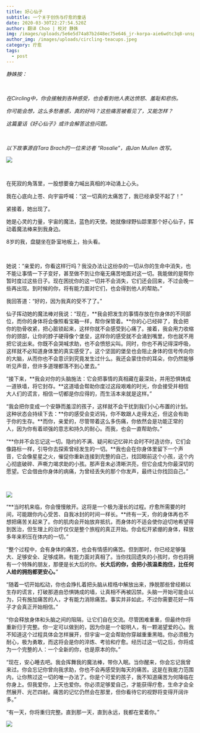 ```yaml
---
title: 好心仙子
subtitle: 一个关于创伤与疗愈的童话
date: 2020-03-30T22:27:54.520Z
author: 翻译 Choo | 校对 静姝
img: /images/uploads/5e6e5d74a87b2d48ec75e646_jr-korpa-aie6wdtc3q8-unsplash.jpg
author_img: /images/uploads/circling-teacups.jpeg
category: 疗愈
tags:
  - post
---
```

‍*静姝按：*

*‍*

*在Circling中，你会接触到各种感受，也会看到他人表达愤怒、羞耻和悲伤。*

*你可能会想，这么多愁善感，真的好吗？这些痛苦被看见了，又能怎样？*

*这篇童话《好心仙子》或许会解答这些问题。*

*‍*

*以下故事源自Tara Brach的一位来访者 “Rosalie”，由Jan Mullen 改写。*

![](https://uploads-ssl.webflow.com/5e4b8703f08158a6472263bb/5e6e5f0543f225cc8a8b4535_caleb-woods-VZILDYoqn_U-unsplash.jpg)

‍

在死寂的角落里，一股想要奋力喊出真相的冲动涌上心头。

我在心底向上苍、向宇宙呼喊：“这一切真的太痛苦了，我已经承受不起了！”

紧接着，她出现了。

她是心灵的力量，宇宙的魔法，蓝色的天使。她就像绿野仙踪里那个好心仙子，挥动着魔法棒来到我身边。

8岁的我，盘腿坐在卧室地板上，抬头看。

‍

她说：“亲爱的，你看这样行吗？我没办法让这纷杂的一切从你的生命中消失，也不能让事情一下子变好，甚至做不到让你毫无痛苦地面对这一切。我能做的是帮你暂时度过这些日子。现在困扰你的这一切并不会消失，它们还会回来，不过会晚一些再出现。到时候的你，将有能力面对它们，也会得到他人的帮助。”

我回答道：“好的，因为我真的受不了了。”

仙子挥动她的魔法棒对我说：“现在，**我会把发生的事情存放在你身体的不同部位，而你的身体将会像照看宝箱一样，帮你保管着。**你的心已经碎了，我会把你的肋骨收紧，把心脏锁起来，这样你就不会感受到心痛了。接着，我会用力收缩你的颈部，让你的脖子硬得像个堡垒，这样你的感受就不会涌到嘴里，你也就不用把它说出来。你既不会哭喊求助，也不会愤怒尖叫。同时，你也不再记得深呼吸，这样就不必知道身体里的真实感受了。这个坚固的堡垒也会阻止身体的信号传向你的大脑，从而你也不会意识到究竟发生过什么。我还会蒙住你的耳朵，你仍然能够听见声音，但许多道理都落不到心里去。”

“接下来，**我会对你的头脑施法：它会把事情的真相藏在最深处，并用恐惧铸成一道铁墙，将它封存。**这道墙会帮助你度过这段艰难的时光，你会接受并相信大人们的谎言，相信一切都是你应得的，而生活本来就是这样。”

“我会把你变成一个安静而羞涩的孩子，这样就不会干扰到我们小心布置的计划。这种状态会持续下去：**你的感受会变迟钝，你不敢跟人走得太近，但这会有助于你的生存。**而你，亲爱的，尽管带着这么多伤痛，你依然会是功能正常的人，因为你有着顽强的意志和持久的耐心。而我，也会一直帮助你。”

“**你并不会忘记这一切。隐约的不满、疑问和记忆碎片会时不时造访你，它们会像路标一样，引导你去探索曾经发生的一切。**我也会在你身体里留下一个声音，它会像星星之火，催促你重新连接到完整的自己，找回眼前这个小孩，这个内心彻底破碎、声嘶力竭求助的小孩。那声音未必清晰洪亮，但它会成为你最深切的愿望。它会借由你身体的病痛，为曾经丢失的那个你发声，最终让你找回自己。”

‍

![](https://uploads-ssl.webflow.com/5e4b8703f08158a6472263bb/5e6e5dc57cd89a15cba4939f_jr-korpa-O-p6tKWPPig-unsplash.jpg)

“**当时机来临，你会慢慢敞开。这将是一个极为漫长的过程。疗愈所需要的时间，可能跟你内心受苦、自我冰封的时间一样长。**终有一天，你的身体再也不想把痛苦关起来了。你的肌肉会开始放弃抵抗，而身体的不适会使你迫切地希望得到医治，但生理上的治疗仅仅是整个旅程的真正开始。你会松开紧绷的身体，释放多年来积压在体内的一切。”

“整个过程中，会有身体的痛苦，也会有情感的痛苦。但到那时，你已经足够强大、足够安全、足够成熟，有能力面对真相了。当你找回遗失的小孩时，你也将拥有一个特殊的朋友，那便是长大后的你。**长大后的你，会把小孩温柔抱住，比任何人给的拥抱都更安心。**”

“随着一切开始松动，你也会挣扎着把头脑从桎梏中解放出来，挣脱那些曾经赖以生存的谎言，打破那道由恐惧铸成的墙，让真相不再被囚禁。头脑一开始可能会以为，只有施加痛苦的人，才有能力消除痛苦。事实并非如此，不过你需要花好一阵子才会真正开始相信。”

“你会释放身体和头脑之间的阻隔，让它们自在交流。尽管困难重重，但最终你将重新归于完整。你一定可以做到的，因为你是一个聪明人，有一颗渴望爱的心。我不知道这个过程具体会怎样展开，但宇宙一定会帮助你穿越重重黑暗。你必须极为耐心，极为勇敢，而这将会是你的淬炼、考验和疗愈。经历过这一切之后，你将成为一个完整的人：一个全新的你，也是原本的你。”

“现在，安心睡去吧。我会挥舞我的魔法棒，带你入眠。当你醒来，你会忘记我曾来过。你会忘记你曾向我求助，你也不会再感受到每天的痛苦。这是在我能力范围内，让你熬过这一切的唯一办法了。你是个可爱的孩子，我不知道痛苦为何降临在你身上。但我爱你，上天也爱你。你必须足够爱自己，才能获得疗愈，生命才会全然展开、光芒四射。痛苦的记忆仍然会在那里，但你看待它的视野将变得开阔许多。”

“有一天，你将重归完整。直到那一天，直到永远，我都在爱着你。”

![](https://uploads-ssl.webflow.com/5e4b8703f08158a6472263bb/5e6e5eeb43f2250c788b34dc_anna-kolosyuk-4R6pg0Iq5IU-unsplash.jpg)
